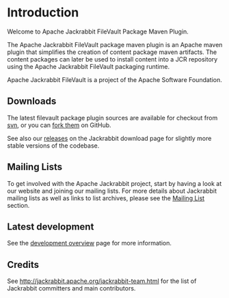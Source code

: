<!--
   Licensed to the Apache Software Foundation (ASF) under one or more
   contributor license agreements.  See the NOTICE file distributed with
   this work for additional information regarding copyright ownership.
   The ASF licenses this file to You under the Apache License, Version 2.0
   (the "License"); you may not use this file except in compliance with
   the License.  You may obtain a copy of the License at

       http://www.apache.org/licenses/LICENSE-2.0

   Unless required by applicable law or agreed to in writing, software
   distributed under the License is distributed on an "AS IS" BASIS,
   WITHOUT WARRANTIES OR CONDITIONS OF ANY KIND, either express or implied.
   See the License for the specific language governing permissions and
   limitations under the License.
-->
Introduction
============

Welcome to Apache Jackrabbit FileVault Package Maven Plugin.

The Apache Jackrabbit FileVault package maven plugin is an Apache maven plugin that simplifies the creation of
content package maven artifacts. The content packages can later be used to install content into a JCR repository
using the Apache Jackrabbit FileVault packaging runtime.

Apache Jackrabbit FileVault is a project of the Apache Software Foundation.

Downloads
---------
The latest filevault package plugin sources are available for checkout from [svn](https://svn.apache.org/repos/asf/jackrabbit/commons/filevault-package-maven-plugin/trunk), or you can [fork them](https://github.com/apache/jackrabbit-filevault-package-maven-plugin) on GitHub.

See also our [releases](http://jackrabbit.apache.org/downloads.html) on the Jackrabbit
download page for slightly more stable versions of the codebase.

Mailing Lists
-------------

To get involved with the Apache Jackrabbit project, start by having a
look at our website and joining our mailing lists. For more details about
Jackrabbit mailing lists as well as links to list archives, please see the [Mailing List](mail-lists.html) section.


Latest development
------------------
See the [development overview](dev.html) page for more information.

Credits
-------

See http://jackrabbit.apache.org/jackrabbit-team.html for the list of
Jackrabbit committers and main contributors.
